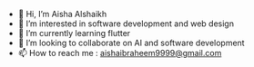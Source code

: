 - 👋 Hi, I’m Aisha Alshaikh
- 👀 I’m interested in software development and web design
- 🌱 I’m currently learning flutter
- 💞️ I’m looking to collaborate on AI and software development
- 📫 How to reach me : aishaibraheem9999@gmail.com

<!---
Dev-Aisha/Dev-Aisha is a ✨ special ✨ repository because its `README.md` (this file) appears on your GitHub profile.
You can click the Preview link to take a look at your changes.
--->
